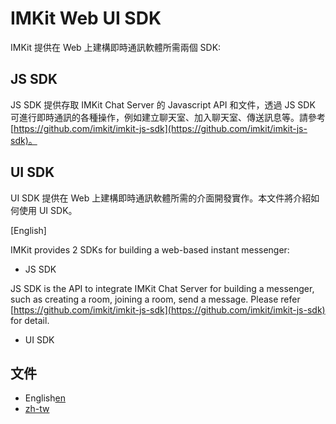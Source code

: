 # IMKit Web UI SDK

IMKit 提供在 Web 上建構即時通訊軟體所需兩個 SDK:
## JS SDK
JS SDK 提供存取 IMKit Chat Server 的 Javascript API 和文件，透過 JS SDK 可進行即時通訊的各種操作，例如建立聊天室、加入聊天室、傳送訊息等。請參考 [https://github.com/imkit/imkit-js-sdk](https://github.com/imkit/imkit-js-sdk)。
## UI SDK
UI SDK 提供在 Web 上建構即時通訊軟體所需的介面開發實作。本文件將介紹如何使用 UI SDK。

[English]

IMKit provides 2 SDKs for building a web-based instant messenger:
- JS SDK

JS SDK is the API to integrate IMKit Chat Server for building a messenger, such as creating a room, joining a room, send a message. Please refer [https://github.com/imkit/imkit-js-sdk](https://github.com/imkit/imkit-js-sdk) for detail.

- UI SDK



## 文件
- English[en](https://github.com/imkit/imkit-web-sdk/tree/master/docs/zh-tw)
- [zh-tw](https://github.com/imkit/imkit-web-sdk/tree/master/docs/zh-tw)
